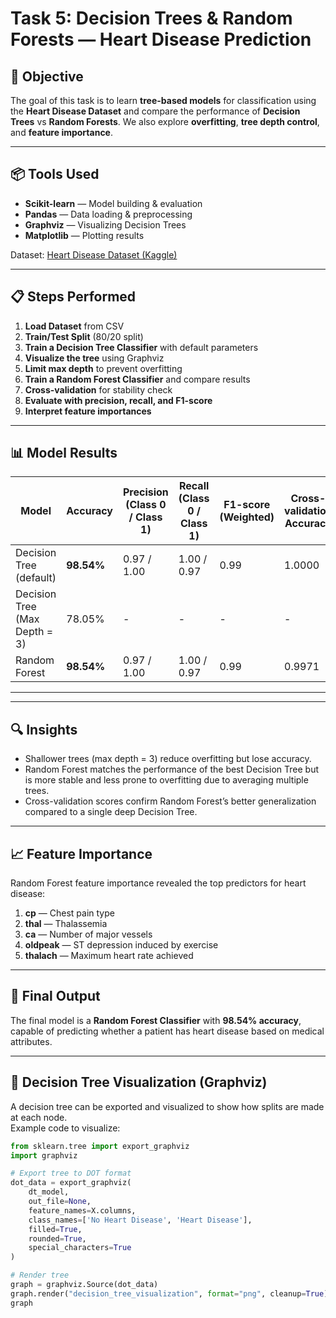 # Task 5: Decision Trees & Random Forests — Heart Disease Prediction

## 🎯 Objective
The goal of this task is to learn **tree-based models** for classification using the **Heart Disease Dataset** and compare the performance of **Decision Trees** vs **Random Forests**. We also explore **overfitting**, **tree depth control**, and **feature importance**.

---

## 📦 Tools Used
- **Scikit-learn** — Model building & evaluation  
- **Pandas** — Data loading & preprocessing  
- **Graphviz** — Visualizing Decision Trees  
- **Matplotlib** — Plotting results  

Dataset: [Heart Disease Dataset (Kaggle)](https://www.kaggle.com/datasets/johnsmith88/heart-disease-dataset)

---

## 📋 Steps Performed
1. **Load Dataset** from CSV  
2. **Train/Test Split** (80/20 split)  
3. **Train a Decision Tree Classifier** with default parameters  
4. **Visualize the tree** using Graphviz  
5. **Limit max depth** to prevent overfitting  
6. **Train a Random Forest Classifier** and compare results  
7. **Cross-validation** for stability check  
8. **Evaluate with precision, recall, and F1-score**  
9. **Interpret feature importances**  

---

## 📊 Model Results

| Model                              | Accuracy  | Precision (Class 0 / Class 1) | Recall (Class 0 / Class 1) | F1-score (Weighted) | Cross-validation Accuracy |
|------------------------------------|-----------|--------------------------------|----------------------------|---------------------|---------------------------|
| Decision Tree (default)            | **98.54%** | 0.97 / 1.00                    | 1.00 / 0.97                | 0.99                 | 1.0000                    |
| Decision Tree (Max Depth = 3)      | 78.05%    | -                              | -                          | -                   | -                         |
| Random Forest                      | **98.54%** | 0.97 / 1.00                    | 1.00 / 0.97                | 0.99                 | 0.9971                    |

---

---

## 🔍 Insights
- Shallower trees (max depth = 3) reduce overfitting but lose accuracy.  
- Random Forest matches the performance of the best Decision Tree but is more stable and less prone to overfitting due to averaging multiple trees.  
- Cross-validation scores confirm Random Forest’s better generalization compared to a single deep Decision Tree.  

---

## 📈 Feature Importance
Random Forest feature importance revealed the top predictors for heart disease:

1. **cp** — Chest pain type  
2. **thal** — Thalassemia  
3. **ca** — Number of major vessels  
4. **oldpeak** — ST depression induced by exercise  
5. **thalach** — Maximum heart rate achieved  

---

## 📌 Final Output
The final model is a **Random Forest Classifier** with **98.54% accuracy**, capable of predicting whether a patient has heart disease based on medical attributes.

---

## 🌳 Decision Tree Visualization (Graphviz)

A decision tree can be exported and visualized to show how splits are made at each node.  
Example code to visualize:  

```python
from sklearn.tree import export_graphviz
import graphviz

# Export tree to DOT format
dot_data = export_graphviz(
    dt_model,  
    out_file=None,  
    feature_names=X.columns,  
    class_names=['No Heart Disease', 'Heart Disease'],  
    filled=True,  
    rounded=True,  
    special_characters=True
)

# Render tree
graph = graphviz.Source(dot_data)
graph.render("decision_tree_visualization", format="png", cleanup=True)
graph

